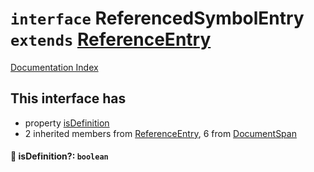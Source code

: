 # `interface` ReferencedSymbolEntry `extends` [ReferenceEntry](../interface.ReferenceEntry/README.md)

[Documentation Index](../README.md)

## This interface has

- property [isDefinition](#-isdefinition-boolean)
- 2 inherited members from [ReferenceEntry](../interface.ReferenceEntry/README.md), 6 from [DocumentSpan](../interface.DocumentSpan/README.md)


#### 📄 isDefinition?: `boolean`



